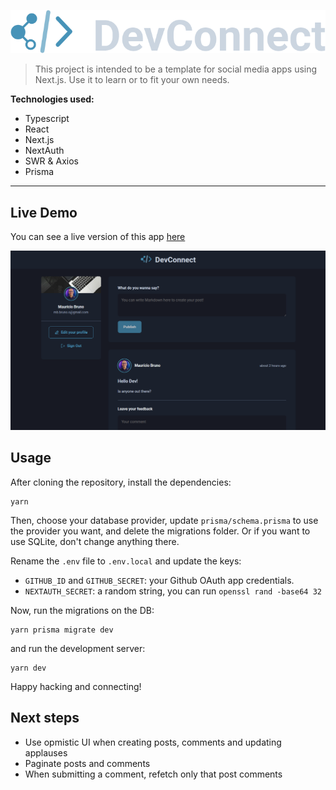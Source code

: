 ![DevConnect](src/assets/dev-connect-logo.png "DevConnect Logo")

> This project is intended to be a template for social media apps using Next.js. Use it to learn or to fit your own needs.

**Technologies used:**

- Typescript
- React
- Next.js
- NextAuth
- SWR & Axios
- Prisma

---

## Live Demo

You can see a live version of this app [here](https://devconnect-mbrunos.vercel.app/)

![DevConnect screenshot](src/assets/screen.png "Screenshot of the app")

## Usage

After cloning the repository, install the dependencies:

```
yarn
```

Then, choose your database provider, update `prisma/schema.prisma` to use the provider you want, and delete the migrations folder. Or if you want to use SQLite, don't change anything there.

Rename the `.env` file to `.env.local` and update the keys:

- `GITHUB_ID` and `GITHUB_SECRET`: your Github OAuth app credentials.
- `NEXTAUTH_SECRET`: a random string, you can run `openssl rand -base64 32`

Now, run the migrations on the DB:

```
yarn prisma migrate dev
```

and run the development server:

```
yarn dev
```

Happy hacking and connecting!

## Next steps

- Use opmistic UI when creating posts, comments and updating applauses
- Paginate posts and comments
- When submitting a comment, refetch only that post comments
